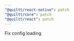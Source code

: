 ```yaml
---
"@quiltt/react-native": patch
"@quiltt/core": patch
"@quiltt/react": patch
---
```


Fix config loading
